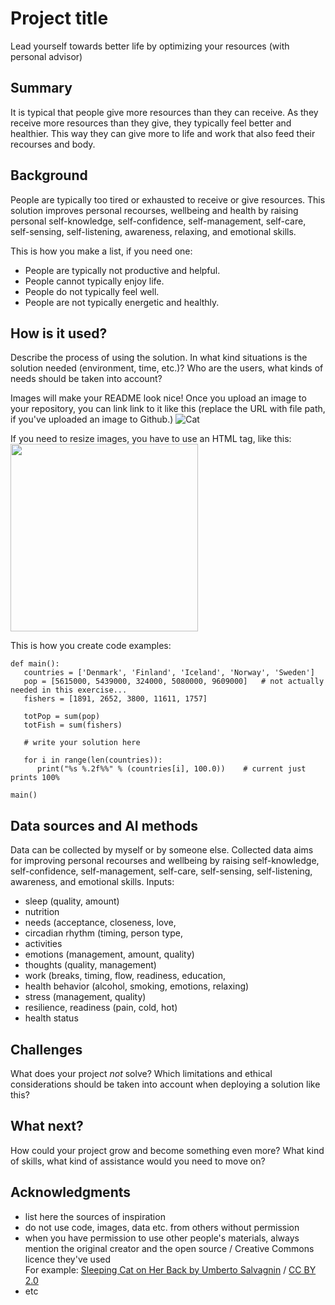 # Project title

Lead yourself towards better life by optimizing your resources (with personal advisor)

## Summary

It is typical that people give more resources than they can receive. As they receive more resources than they give, they typically feel better and healthier. This way they can give more to life and work that also feed their recourses and body. 


## Background
People are typically too tired or exhausted to receive or give resources. This solution improves personal recourses, wellbeing and health by raising personal self-knowledge, self-confidence, self-management, self-care, self-sensing, self-listening, awareness, relaxing, and emotional skills.

This is how you make a list, if you need one:
* People are typically not productive and helpful. 
* People cannot typically enjoy life.
* People do not typically feel well.
* People are not typically energetic and healthly.


## How is it used?

Describe the process of using the solution. In what kind situations is the solution needed (environment, time, etc.)? Who are the users, what kinds of needs should be taken into account?

Images will make your README look nice!
Once you upload an image to your repository, you can link link to it like this (replace the URL with file path, if you've uploaded an image to Github.)
![Cat](https://upload.wikimedia.org/wikipedia/commons/5/5e/Sleeping_cat_on_her_back.jpg)

If you need to resize images, you have to use an HTML tag, like this:
<img src="https://upload.wikimedia.org/wikipedia/commons/5/5e/Sleeping_cat_on_her_back.jpg" width="300">

This is how you create code examples:
```
def main():
   countries = ['Denmark', 'Finland', 'Iceland', 'Norway', 'Sweden']
   pop = [5615000, 5439000, 324000, 5080000, 9609000]   # not actually needed in this exercise...
   fishers = [1891, 2652, 3800, 11611, 1757]

   totPop = sum(pop)
   totFish = sum(fishers)

   # write your solution here

   for i in range(len(countries)):
      print("%s %.2f%%" % (countries[i], 100.0))    # current just prints 100%

main()
```


## Data sources and AI methods

Data can be collected by myself or by someone else. Collected data aims for improving personal recourses and wellbeing by raising self-knowledge, self-confidence, self-management, self-care, self-sensing, self-listening, awareness, and emotional skills.
Inputs:
* sleep (quality, amount)
* nutrition
* needs (acceptance, closeness, love, 
* circadian rhythm (timing, person type, 
* activities
* emotions (management, amount, quality)
* thoughts (quality, management)
* work (breaks, timing, flow, readiness, education, 
* health behavior (alcohol, smoking, emotions, relaxing)
* stress (management, quality)
* resilience, readiness (pain, cold, hot)
* health status
  

## Challenges

What does your project _not_ solve? Which limitations and ethical considerations should be taken into account when deploying a solution like this?

## What next?

How could your project grow and become something even more? What kind of skills, what kind of assistance would you  need to move on? 


## Acknowledgments

* list here the sources of inspiration 
* do not use code, images, data etc. from others without permission
* when you have permission to use other people's materials, always mention the original creator and the open source / Creative Commons licence they've used
  <br>For example: [Sleeping Cat on Her Back by Umberto Salvagnin](https://commons.wikimedia.org/wiki/File:Sleeping_cat_on_her_back.jpg#filelinks) / [CC BY 2.0](https://creativecommons.org/licenses/by/2.0)
* etc
